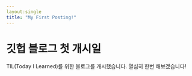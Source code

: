 ```yaml
---
layout:single
title: "My First Posting!"
---
```


# 깃헙 블로그 첫 개시일

TIL(Today I Learned)를 위한 블로그를 개시했습니다. 열심히 한번 해보겠습니다!
